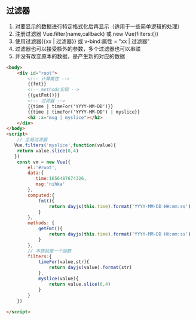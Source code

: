 ## 过滤器
1. 对要显示的数据进行特定格式化后再显示（适用于一些简单逻辑的处理）
2. 注册过滤器 Vue.filter(name,callback) 或 new Vue(filters:{})
3. 使用过滤器{{xx | 过滤器}} 或 v-bind:属性 = "xx | 过滤器"
4. 过滤器也可以接受额外的参数，多个过滤器也可以串联
5. 并没有改变原本的数据，是产生新的对应的数据

```html
<body>
    <div id="root">
        <!-- 计算属性 -->
        {{fmt}}
        <!-- methods实现 -->
        {{getFmt()}}
        <!-- 过滤器 -->
        {{time | timeFor('YYYY-MM-DD')}}
        {{time | timeFor('YYYY-MM-DD') | myslice}}
        <h2 :x="msg | myslice"></h2>
    </div>
</body>
<script>
    // 全局过滤器
   Vue.filters('myslice',function(value){
    return value.slice(0,4)
   })
    const vm = new Vue({
        el:'#root',
        data:{
           time:1656487674326,
           msg:'nihka'
        },
        computed:{
            fmt(){
                return dayjs(this.time).format('YYYY-MM-DD HH:mm:ss')
            }
        },
        methods: {
            getFmt(){
                return dayjs(this.time).format('YYYY-MM-DD HH:mm:ss')
            }
        },
        // 本质就是一个函数
        filters:{
            timeFor(value,str){
                return dayjs(value).format(str)
            },
            myslice(value){
                return value.slice(0,4)
            }
        }
    })
      
</script>

```